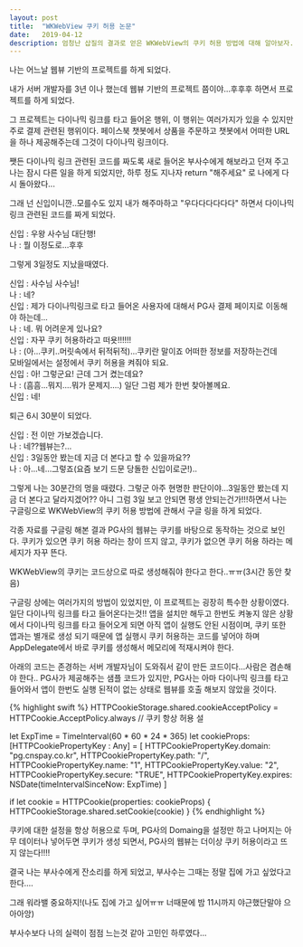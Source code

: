 ```yaml
---
layout: post
title:  "WKWebView 쿠키 허용 논문"
date:   2019-04-12
description: 엄청난 삽질의 결과로 얻은 WKWebView의 쿠키 허용 방법에 대해 알아보자.
---
```


 나는 어느날 웹뷰 기반의 프로젝트를 하게 되었다.

내가 서버 개발자를 3년 이나 했는데 웹뷰 기반의 프로젝트 쯤이야...후후후 하면서 프로젝트를 하게 되었다.

그 프로젝트는 다이나믹 링크를 타고 들어온 행위, 이 행위는 여러가지가 있을 수 있지만 주로 결제 관련된 행위이다.
페이스북 챗봇에서 상품을 주문하고 챗봇에서 어떠한 URL을 하나 제공해주는데 그것이 다이나믹 링크이다.

쨋든 다이나믹 링크 관련된 코드를 짜도록 새로 들어온 부사수에게 해보라고 던져 주고 나는 잠시 다른 일을 하게 되었지만, 
하루 정도 지나자 return "해주세요" 로 나에게 다시 돌아왔다...

그래 넌 신입이니깐..모를수도 있지 내가 해주마하고 "우다다다다다다" 하면서 다이나믹 링크 관련된 코드를 짜게 되었다.

신입 : 우왕 사수님 대단행!  
나 : 뭘 이정도로...후후  

그렇게 3일정도 지났을때였다.

신입 : 사수님 사수님!  
나 : 네?  
신입 : 제가 다이나믹링크로 타고 들어온 사용자에 대해서 PG사 결제 페이지로 이동해야 하는데...  
나 : 네. 뭐 어려운게 있나요?  
신입 : 자꾸 쿠키 허용하라고 떠욧!!!!!!  
나 : (아...쿠키..머릿속에서 뒤적뒤적)...쿠키란 말이죠 어떠한 정보를 저장하는건데  
모바일에서는 설정에서 쿠키 허용을 켜줘야 되요.  
신입 : 아! 그렇군요! 근데 그거 켰는데요?  
나 : (흠흠...뭐지....뭐가 문제지....) 일단 그럼 제가 한번 찾아볼께요.  
신입 : 네!  

퇴근 6시 30분이 되었다.

신입 : 전 이만 가보겠습니다.  
나 : 네??웹뷰는?...  
신입 : 3일동안 봤는데 지금 더 본다고 할 수 있을까요??  
나 : 아...네...그렇죠(요즘 보기 드문 당돌한 신입이로군!)..  

그렇게 나는 30분간의 멍을 때렸다.
그렇군 아주 현명한 판단이야...3일동안 봤는데 지금 더 본다고 달라지겠어??
아니 그럼 3일 보고 안되면 평생 안되는건가!!!하면서 나는 구글링으로 WKWebView의 쿠키 허용 방법에 관해서 구글 링을 하게 되었다.

각종 자료를 구글링 해본 결과 PG사의 웹뷰는 쿠키를 바탕으로 동작하는 것으로 보인다.
쿠키가 있으면 쿠키 허용 하라는 창이 뜨지 않고, 쿠키가 없으면 쿠키 허용 하라는 메세지가 자꾸 뜬다.

WKWebView의 쿠키는 코드상으로 따로 생성해줘야 한다고 한다..ㅠㅠ(3시간 동안 찾음)

구글링 상에는 여러가지의 방법이 있었지만, 이 프로젝트는 굉장히 특수한 상황이였다.
일단 다이나믹 링크를 타고 들어온다는것!! 앱을 설치만 해두고 한번도 켜놓지 않은 상황에서 다이나믹 링크를 타고 들어오게 되면
아직 앱이 실행도 안된 시점이며, 쿠키 또한 앱과는 별개로 생성 되기 때문에 앱 실행시 쿠키 허용하는 코드를 넣어야 하며
AppDelegate에서 바로 쿠키를 생성해서 메모리에 적재시켜야 한다.

아래의 코드는 존경하는 서버 개발자님이 도와줘서 같이 만든 코드이다...사람은 겸손해야 한다..
PG사가 제공해주는 샘플 코드가 있지만, PG사는 아마 다이나믹 링크를 타고 들어와서 앱이 한번도 실행 된적이 없는 상태로 
웹뷰를 호출 해보지 않았을 것이다.

{% highlight swift %}
HTTPCookieStorage.shared.cookieAcceptPolicy = HTTPCookie.AcceptPolicy.always // 쿠키 항상 허용 설

 let ExpTime = TimeInterval(60 * 60 * 24 * 365)
 let cookieProps: [HTTPCookiePropertyKey : Any] = [
     HTTPCookiePropertyKey.domain: "pg.cnspay.co.kr",
     HTTPCookiePropertyKey.path: "/",
     HTTPCookiePropertyKey.name: "1",
     HTTPCookiePropertyKey.value: "2",
     HTTPCookiePropertyKey.secure: "TRUE",
     HTTPCookiePropertyKey.expires: NSDate(timeIntervalSinceNow: ExpTime)
 ]
 
 if let cookie = HTTPCookie(properties: cookieProps) {
     HTTPCookieStorage.shared.setCookie(cookie)
 }
{% endhighlight %}

쿠키에 대한 설정을 항상 허용으로 두며, PG사의 Domaing을 설정만 하고 나머지는 아무 데이터나 넣어두면 쿠키가 생성 되면서,
PG사의 웹뷰는 더이상 쿠키 허용이라고 뜨지 않는다!!!!

결국 나는 부사수에게 잔소리를 하게 되었고, 부사수는 그때는 정말 집에 가고 싶었다고 한다....

그래 워라밸 중요하지!(나도 집에 가고 싶어ㅠㅠ 너때문에 밤 11시까지 야근했단말야 으아아앙)

부사수보다 나의 실력이 점점 느는것 같아 고민인 하루였다...


